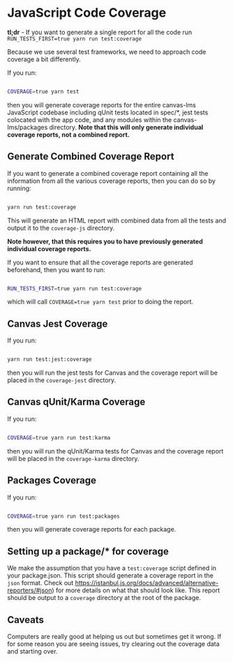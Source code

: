 # JavaScript Code Coverage

**tl;dr** - If you want to generate a single report for all the code run `RUN_TESTS_FIRST=true yarn run test:coverage`

Because we use several test frameworks, we need to approach code coverage a bit differently.

If you run:

```bash

COVERAGE=true yarn test

```

then you will generate coverage reports for the entire canvas-lms JavaScript codebase including qUnit tests located in
spec/*, jest tests colocated with the app code, and any modules within the canvas-lms/packages directory.
**Note that this will only generate individual coverage reports, not a combined report.**

## Generate Combined Coverage Report

If you want to generate a combined coverage report containing all the information from all the various coverage reports,
then you can do so by running:

```bash

yarn run test:coverage

```

This will generate an HTML report with combined data from all the tests and output it to the `coverage-js`
directory.

**Note however, that this requires you to have previously generated individual coverage reports.**

If you want to ensure that all the coverage reports are generated beforehand, then you want to run:

```bash

RUN_TESTS_FIRST=true yarn run test:coverage

```

which will call `COVERAGE=true yarn test` prior to doing the report.


## Canvas Jest Coverage

If you run:

```bash

yarn run test:jest:coverage

```

then you will run the jest tests for Canvas and the coverage report will be placed in the `coverage-jest` directory.

## Canvas qUnit/Karma Coverage

If you run:

```bash

COVERAGE=true yarn run test:karma

```

then you will run the qUnit/Karma tests for Canvas and the coverage report will be placed in the `coverage-karma` directory.

## Packages Coverage

If you run:

```bash

COVERAGE=true yarn run test:packages

```

then you will generate coverage reports for each package.



## Setting up a package/* for coverage

We make the assumption that you have a `test:coverage` script defined in your package.json.  This script should
generate a coverage report in the `json` format.  Check out https://istanbul.js.org/docs/advanced/alternative-reporters/#json)
for more details on what that should look like.  This report should be output to a `coverage` directory at the root of the
package.


## Caveats

Computers are really good at helping us out but sometimes get it wrong.  If for some reason you are seeing issues, try clearing out the coverage data and starting over.
